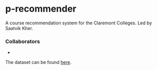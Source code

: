 # p-recommender
A course recommendation system for the Claremont Colleges. Led by Saatvik Kher.

### Collaborators
- 


The dataset can be found [here](https://raw.githubusercontent.com/MuddCreates/hyperschedule-api-go/master/sample/20211109-2230utc/course_1.csv).
